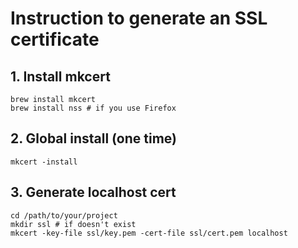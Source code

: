 # Instruction to generate an SSL certificate

## 1. Install mkcert
```
brew install mkcert
brew install nss # if you use Firefox
```

## 2. Global install (one time)
```
mkcert -install
```

## 3. Generate localhost cert
```
cd /path/to/your/project
mkdir ssl # if doesn't exist
mkcert -key-file ssl/key.pem -cert-file ssl/cert.pem localhost
```
